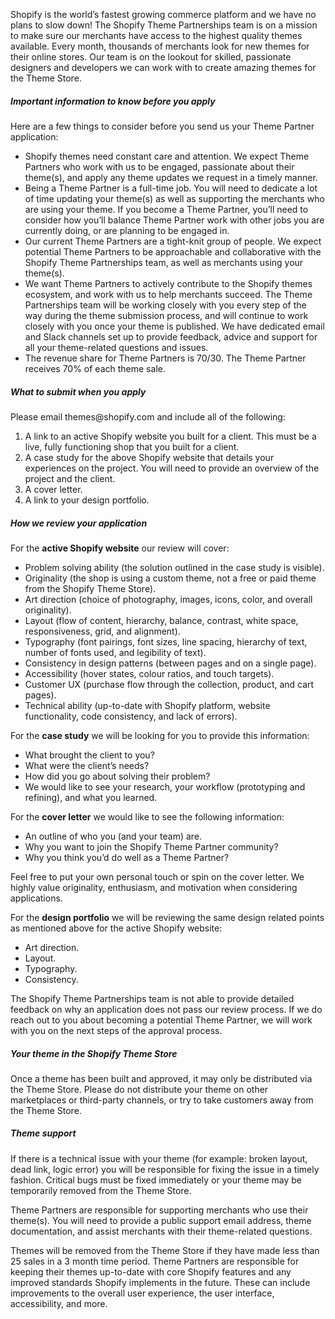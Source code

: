 Shopify is the world’s fastest growing commerce platform and we have no
plans to slow down! The Shopify Theme Partnerships team is on a mission to
make sure our merchants have access to the highest quality themes
available. Every month, thousands of merchants look for new themes for
their online stores. Our team is on the lookout for skilled, passionate
designers and developers we can work with to create amazing themes for the
Theme Store.

##### Important information to know before you apply

Here are a few things to consider before you send us your Theme Partner
application:

*   Shopify themes need constant care and attention. We expect Theme
Partners who work with us to be engaged, passionate about their theme(s),
and apply any theme updates we request in a timely manner.
*   Being a Theme Partner is a full-time job. You will need to dedicate a
lot of time updating your theme(s) as well as supporting the merchants who
are using your theme. If you become a Theme Partner, you’ll need to
consider how you’ll balance Theme Partner work with other jobs you are
currently doing, or are planning to be engaged in.
*   Our current Theme Partners are a tight-knit group of people. We expect
potential Theme Partners to be approachable and collaborative with the
Shopify Theme Partnerships team, as well as merchants using your theme(s).
*   We want Theme Partners to actively contribute to the Shopify themes
ecosystem, and work with us to help merchants succeed. The Theme
Partnerships team will be working closely with you every step of the way
during the theme submission process, and will continue to work closely with
you once your theme is published. We have dedicated email and Slack
channels set up to provide feedback, advice and support for all your
theme-related questions and issues.
*   The revenue share for Theme Partners is 70/30. The Theme Partner
receives 70% of each theme sale.

##### What to submit when you apply

Please email themes\@shopify.com and include all of the following:

1.  A link to an active Shopify website you built for a client. This must
be a live, fully functioning shop that you built for a client.
2.  A case study for the above Shopify website that details your
experiences on the project. You will need to provide an overview of the
project and the client.
3.  A cover letter.
4.  A link to your design portfolio.

##### How we review your application

For the **active Shopify website** our review will cover:

*   Problem solving ability (the solution outlined in the case study is
visible).
*   Originality (the shop is using a custom theme, not a free or paid theme
from the Shopify Theme Store).
*   Art direction (choice of photography, images, icons, color, and overall
originality).
*   Layout (flow of content, hierarchy, balance, contrast, white space,
responsiveness, grid, and alignment).
*   Typography (font pairings, font sizes, line spacing, hierarchy of text,
number of fonts used, and legibility of text).
*   Consistency in design patterns (between pages and on a single page).
*   Accessibility (hover states, colour ratios, and touch targets).
*   Customer UX (purchase flow through the collection, product, and cart
pages).
*   Technical ability (up-to-date with Shopify platform, website
functionality, code consistency, and lack of errors).

For the **case study** we will be looking for you to provide this
information:

*   What brought the client to you?
*   What were the client’s needs?
*   How did you go about solving their problem?
*   We would like to see your research, your workflow (prototyping and
refining), and what you learned.

For the **cover letter** we would like to see the following information:

*   An outline of who you (and your team) are.
*   Why you want to join the Shopify Theme Partner community?
*   Why you think you’d do well as a Theme Partner?

Feel free to put your own personal touch or spin on the cover letter. We
highly value originality, enthusiasm, and motivation when considering
applications.

For the **design portfolio** we will be reviewing the same design related
points as mentioned above for the active Shopify website:

*   Art direction.
*   Layout.
*   Typography.
*   Consistency.

The Shopify Theme Partnerships team is not able to provide detailed
feedback on why an application does not pass our review process. If we do
reach out to you about becoming a potential Theme Partner, we will work
with you on the next steps of the approval process.

##### Your theme in the Shopify Theme Store

Once a theme has been built and approved, it may only be distributed via
the Theme Store. Please do not distribute your theme on other marketplaces
or third-party channels, or try to take customers away from the Theme Store.

##### Theme support

If there is a technical issue with your theme (for example: broken layout,
dead link, logic error) you will be responsible for fixing the issue in a
timely fashion. Critical bugs must be fixed immediately or your theme may
be temporarily removed from the Theme Store.

Theme Partners are responsible for supporting merchants who use their
theme(s). You will need to provide a public support email address, theme
documentation, and assist merchants with their theme-related questions.

Themes will be removed from the Theme Store if they have made less than 25
sales in a 3 month time period. Theme Partners are responsible for keeping
their themes up-to-date with core Shopify features and any improved
standards Shopify implements in the future. These can include improvements
to the overall user experience, the user interface, accessibility, and more.

